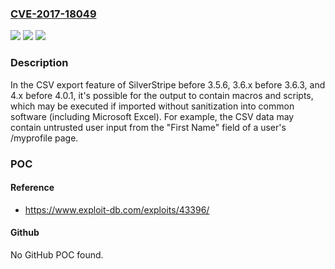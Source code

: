 ### [CVE-2017-18049](https://cve.mitre.org/cgi-bin/cvename.cgi?name=CVE-2017-18049)
![](https://img.shields.io/static/v1?label=Product&message=n%2Fa&color=blue)
![](https://img.shields.io/static/v1?label=Version&message=n%2Fa&color=blue)
![](https://img.shields.io/static/v1?label=Vulnerability&message=n%2Fa&color=brighgreen)

### Description

In the CSV export feature of SilverStripe before 3.5.6, 3.6.x before 3.6.3, and 4.x before 4.0.1, it's possible for the output to contain macros and scripts, which may be executed if imported without sanitization into common software (including Microsoft Excel). For example, the CSV data may contain untrusted user input from the "First Name" field of a user's /myprofile page.

### POC

#### Reference
- https://www.exploit-db.com/exploits/43396/

#### Github
No GitHub POC found.

